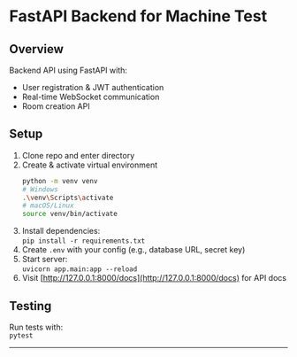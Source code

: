 # FastAPI Backend for Machine Test

## Overview

Backend API using FastAPI with:

- User registration & JWT authentication  
- Real-time WebSocket communication  
- Room creation API  

## Setup

1. Clone repo and enter directory  
2. Create & activate virtual environment
   ```bash
   python -m venv venv
   # Windows
   .\venv\Scripts\activate
   # macOS/Linux
   source venv/bin/activate
    ```
3. Install dependencies:  
   `pip install -r requirements.txt`  
4. Create `.env` with your config (e.g., database URL, secret key)  
5. Start server:  
   `uvicorn app.main:app --reload`  
6. Visit [http://127.0.0.1:8000/docs](http://127.0.0.1:8000/docs) for API docs  

## Testing

Run tests with:  
`pytest`

---